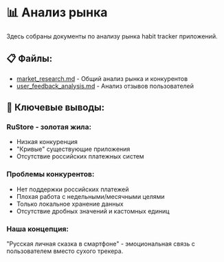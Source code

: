 # 📊 Анализ рынка

Здесь собраны документы по анализу рынка habit tracker приложений.

## 📋 Файлы:

- [market_research.md](./market_research.md) - Общий анализ рынка и конкурентов
- [user_feedback_analysis.md](./user_feedback_analysis.md) - Анализ отзывов пользователей

## 🎯 Ключевые выводы:

### RuStore - золотая жила:
- Низкая конкуренция
- "Кривые" существующие приложения
- Отсутствие российских платежных систем

### Проблемы конкурентов:
- Нет поддержки российских платежей
- Плохая работа с недельными/месячными целями
- Только локальное хранение данных
- Отсутствие дробных значений и кастомных единиц

### Наша концепция:
"Русская личная сказка в смартфоне" - эмоциональная связь с пользователем вместо сухого трекера.
